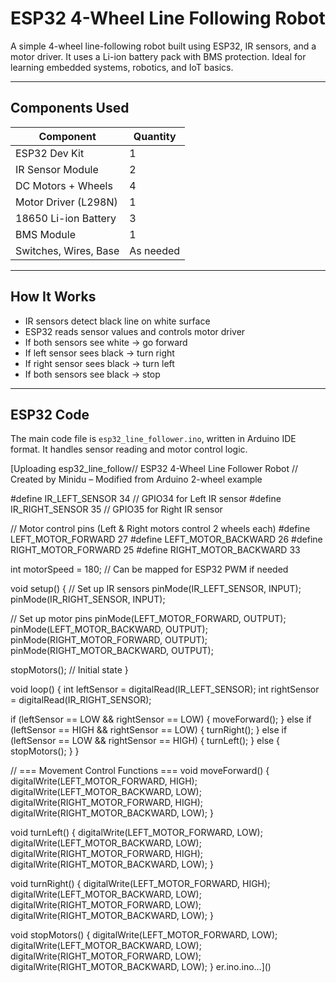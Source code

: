 # ESP32 4-Wheel Line Following Robot

A simple 4-wheel line-following robot built using ESP32, IR sensors, and a motor driver. It uses a Li-ion battery pack with BMS protection. Ideal for learning embedded systems, robotics, and IoT basics.

---

##  Components Used

| Component               | Quantity |
|------------------------|----------|
| ESP32 Dev Kit          | 1        |
| IR Sensor Module       | 2        |
| DC Motors + Wheels     | 4        |
| Motor Driver (L298N)   | 1        |
| 18650 Li-ion Battery   | 3        |
| BMS Module             | 1        |
| Switches, Wires, Base  | As needed |

---

##  How It Works

- IR sensors detect black line on white surface
- ESP32 reads sensor values and controls motor driver
- If both sensors see white → go forward  
- If left sensor sees black → turn right  
- If right sensor sees black → turn left  
- If both sensors see black → stop

---

## ESP32 Code

The main code file is `esp32_line_follower.ino`, written in Arduino IDE format. It handles sensor reading and motor control logic.


[Uploading esp32_line_follow// ESP32 4-Wheel Line Follower Robot
// Created by Minidu – Modified from Arduino 2-wheel example

#define IR_LEFT_SENSOR 34     // GPIO34 for Left IR sensor
#define IR_RIGHT_SENSOR 35    // GPIO35 for Right IR sensor

// Motor control pins (Left & Right motors control 2 wheels each)
#define LEFT_MOTOR_FORWARD 27
#define LEFT_MOTOR_BACKWARD 26
#define RIGHT_MOTOR_FORWARD 25
#define RIGHT_MOTOR_BACKWARD 33

int motorSpeed = 180; // Can be mapped for ESP32 PWM if needed

void setup() {
  // Set up IR sensors
  pinMode(IR_LEFT_SENSOR, INPUT);
  pinMode(IR_RIGHT_SENSOR, INPUT);

  // Set up motor pins
  pinMode(LEFT_MOTOR_FORWARD, OUTPUT);
  pinMode(LEFT_MOTOR_BACKWARD, OUTPUT);
  pinMode(RIGHT_MOTOR_FORWARD, OUTPUT);
  pinMode(RIGHT_MOTOR_BACKWARD, OUTPUT);

  stopMotors();  // Initial state
}

void loop() {
  int leftSensor = digitalRead(IR_LEFT_SENSOR);
  int rightSensor = digitalRead(IR_RIGHT_SENSOR);

  if (leftSensor == LOW && rightSensor == LOW) {
    moveForward();
  } else if (leftSensor == HIGH && rightSensor == LOW) {
    turnRight();
  } else if (leftSensor == LOW && rightSensor == HIGH) {
    turnLeft();
  } else {
    stopMotors();
  }
}

// === Movement Control Functions ===
void moveForward() {
  digitalWrite(LEFT_MOTOR_FORWARD, HIGH);
  digitalWrite(LEFT_MOTOR_BACKWARD, LOW);
  digitalWrite(RIGHT_MOTOR_FORWARD, HIGH);
  digitalWrite(RIGHT_MOTOR_BACKWARD, LOW);
}

void turnLeft() {
  digitalWrite(LEFT_MOTOR_FORWARD, LOW);
  digitalWrite(LEFT_MOTOR_BACKWARD, LOW);
  digitalWrite(RIGHT_MOTOR_FORWARD, HIGH);
  digitalWrite(RIGHT_MOTOR_BACKWARD, LOW);
}

void turnRight() {
  digitalWrite(LEFT_MOTOR_FORWARD, HIGH);
  digitalWrite(LEFT_MOTOR_BACKWARD, LOW);
  digitalWrite(RIGHT_MOTOR_FORWARD, LOW);
  digitalWrite(RIGHT_MOTOR_BACKWARD, LOW);
}

void stopMotors() {
  digitalWrite(LEFT_MOTOR_FORWARD, LOW);
  digitalWrite(LEFT_MOTOR_BACKWARD, LOW);
  digitalWrite(RIGHT_MOTOR_FORWARD, LOW);
  digitalWrite(RIGHT_MOTOR_BACKWARD, LOW);
}
er.ino.ino…]()


